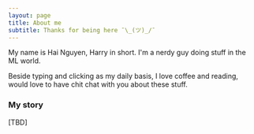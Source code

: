 ```yaml
---
layout: page
title: About me
subtitle: Thanks for being here ¯\_(ツ)_/¯
---
```


My name is Hai Nguyen, Harry in short. I'm a nerdy guy doing stuff in the ML world.

Beside typing and clicking as my daily basis, I love coffee and reading, would love to have chit chat with you about these stuff.

### My story

[TBD]
